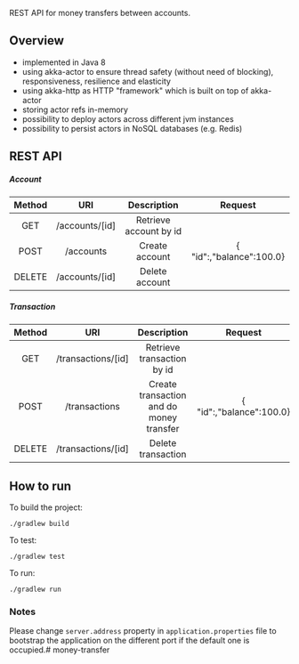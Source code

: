 REST API for money transfers between accounts.

## Overview
 - implemented in Java 8
 - using akka-actor to ensure thread safety (without need of blocking), responsiveness, resilience and elasticity
 - using akka-http as HTTP "framework" which is built on top of akka-actor
 - storing actor refs in-memory
 - possibility to deploy actors across different jvm instances
 - possibility to persist actors in NoSQL databases (e.g. Redis)

## REST API

##### Account
| Method | URI | Description | Request
| :---: | :---: | :---: | :---: |
| GET | /accounts/[id] | Retrieve account by id |
| POST | /accounts | Create account | {	"id":<Unique-customer-id>,"balance":100.0}
| DELETE | /accounts/[id] | Delete account |
 
 ##### Transaction
| Method | URI | Description | Request
| :---: | :---: | :---: | :---: | 
| GET | /transactions/[id] | Retrieve transaction by id | 
| POST | /transactions | Create transaction and do money transfer |{	"id":<Unique-customer-id>,"balance":100.0}
| DELETE | /transactions/[id] | Delete transaction|
 
 
## How to run
To build the project:
```
./gradlew build
```
To test:
```
./gradlew test
```
To run:
```
./gradlew run
```
 

### Notes
Please change `server.address` property in `application.properties` file to bootstrap the application on the different port if the default one is occupied.# money-transfer
